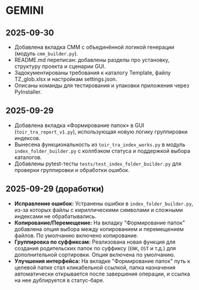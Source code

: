 # GEMINI

## 2025-09-30
- Добавлена вкладка CMM с объединённой логикой генерации (модуль `cmm_builder.py`).
- README.md переписан: добавлены разделы про установку, структуру проекта и сценарии GUI.
- Задокументированы требования к каталогу Template, файлу TZ_glob.xlsx и настройкам settings.json.
- Описаны команды для тестирования и упаковки приложения через PyInstaller.

## 2025-09-29
- Добавлена вкладка «Формирование папок» в GUI (`toir_tra_report_v1.py`), использующая новую логику группировки индексов.
- Вынесена функциональность из `toir_tra_index_works.py` в модуль `index_folder_builder.py` с коллбэком статуса и поддержкой выбора каталогов.
- Добавлены pytest-тесты `tests/test_index_folder_builder.py` для проверки группировки и обработки ошибок.

## 2025-09-29 (доработки)
- **Исправление ошибок:** Устранены ошибки в `index_folder_builder.py`, из-за которых файлы с кириллическими символами и сложными индексами не обрабатывались.
- **Копирование/Перемещение:** На вкладку "Формирование папок" добавлена опция выбора между копированием и перемещением файлов. По умолчанию включено копирование.
- **Группировка по суффиксам:** Реализована новая функция для создания родительских папок по суффиксу (`ENK`, `OST` и т.д.) для дополнительной сортировки. Опция включена по умолчанию.
- **Улучшения интерфейса:** На вкладке "Формирование папок" путь к целевой папке стал кликабельной ссылкой, папка назначения автоматически открывается после завершения операции, и ссылка на нее дублируется в статус-баре.
